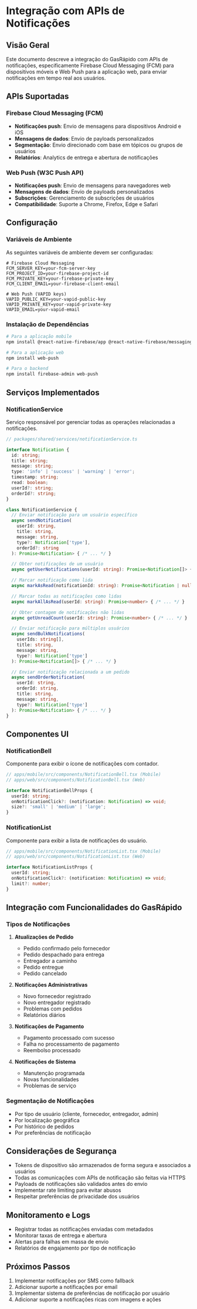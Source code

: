 # Integração com APIs de Notificações

## Visão Geral

Este documento descreve a integração do GasRápido com APIs de notificações, especificamente Firebase Cloud Messaging (FCM) para dispositivos móveis e Web Push para a aplicação web, para enviar notificações em tempo real aos usuários.

## APIs Suportadas

### Firebase Cloud Messaging (FCM)
- **Notificações push**: Envio de mensagens para dispositivos Android e iOS
- **Mensagens de dados**: Envio de payloads personalizados
- **Segmentação**: Envio direcionado com base em tópicos ou grupos de usuários
- **Relatórios**: Analytics de entrega e abertura de notificações

### Web Push (W3C Push API)
- **Notificações push**: Envio de mensagens para navegadores web
- **Mensagens de dados**: Envio de payloads personalizados
- **Subscrições**: Gerenciamento de subscrições de usuários
- **Compatibilidade**: Suporte a Chrome, Firefox, Edge e Safari

## Configuração

### Variáveis de Ambiente

As seguintes variáveis de ambiente devem ser configuradas:

```env
# Firebase Cloud Messaging
FCM_SERVER_KEY=your-fcm-server-key
FCM_PROJECT_ID=your-firebase-project-id
FCM_PRIVATE_KEY=your-firebase-private-key
FCM_CLIENT_EMAIL=your-firebase-client-email

# Web Push (VAPID keys)
VAPID_PUBLIC_KEY=your-vapid-public-key
VAPID_PRIVATE_KEY=your-vapid-private-key
VAPID_EMAIL=your-vapid-email
```

### Instalação de Dependências

```bash
# Para a aplicação mobile
npm install @react-native-firebase/app @react-native-firebase/messaging

# Para a aplicação web
npm install web-push

# Para o backend
npm install firebase-admin web-push
```

## Serviços Implementados

### NotificationService

Serviço responsável por gerenciar todas as operações relacionadas a notificações.

```typescript
// packages/shared/services/notificationService.ts

interface Notification {
  id: string;
  title: string;
  message: string;
  type: 'info' | 'success' | 'warning' | 'error';
  timestamp: string;
  read: boolean;
  userId?: string;
  orderId?: string;
}

class NotificationService {
  // Enviar notificação para um usuário específico
  async sendNotification(
    userId: string,
    title: string,
    message: string,
    type?: Notification['type'],
    orderId?: string
  ): Promise<Notification> { /* ... */ }

  // Obter notificações de um usuário
  async getUserNotifications(userId: string): Promise<Notification[]> { /* ... */ }

  // Marcar notificação como lida
  async markAsRead(notificationId: string): Promise<Notification | null> { /* ... */ }

  // Marcar todas as notificações como lidas
  async markAllAsRead(userId: string): Promise<number> { /* ... */ }

  // Obter contagem de notificações não lidas
  async getUnreadCount(userId: string): Promise<number> { /* ... */ }

  // Enviar notificação para múltiplos usuários
  async sendBulkNotifications(
    userIds: string[],
    title: string,
    message: string,
    type?: Notification['type']
  ): Promise<Notification[]> { /* ... */ }

  // Enviar notificação relacionada a um pedido
  async sendOrderNotification(
    userId: string,
    orderId: string,
    title: string,
    message: string,
    type?: Notification['type']
  ): Promise<Notification> { /* ... */ }
}
```

## Componentes UI

### NotificationBell

Componente para exibir o ícone de notificações com contador.

```typescript
// apps/mobile/src/components/NotificationBell.tsx (Mobile)
// apps/web/src/components/NotificationBell.tsx (Web)

interface NotificationBellProps {
  userId: string;
  onNotificationClick?: (notification: Notification) => void;
  size?: 'small' | 'medium' | 'large';
}
```

### NotificationList

Componente para exibir a lista de notificações do usuário.

```typescript
// apps/mobile/src/components/NotificationList.tsx (Mobile)
// apps/web/src/components/NotificationList.tsx (Web)

interface NotificationListProps {
  userId: string;
  onNotificationClick?: (notification: Notification) => void;
  limit?: number;
}
```

## Integração com Funcionalidades do GasRápido

### Tipos de Notificações

1. **Atualizações de Pedido**
   - Pedido confirmado pelo fornecedor
   - Pedido despachado para entrega
   - Entregador a caminho
   - Pedido entregue
   - Pedido cancelado

2. **Notificações Administrativas**
   - Novo fornecedor registrado
   - Novo entregador registrado
   - Problemas com pedidos
   - Relatórios diários

3. **Notificações de Pagamento**
   - Pagamento processado com sucesso
   - Falha no processamento de pagamento
   - Reembolso processado

4. **Notificações de Sistema**
   - Manutenção programada
   - Novas funcionalidades
   - Problemas de serviço

### Segmentação de Notificações

- Por tipo de usuário (cliente, fornecedor, entregador, admin)
- Por localização geográfica
- Por histórico de pedidos
- Por preferências de notificação

## Considerações de Segurança

- Tokens de dispositivo são armazenados de forma segura e associados a usuários
- Todas as comunicações com APIs de notificação são feitas via HTTPS
- Payloads de notificações são validados antes do envio
- Implementar rate limiting para evitar abusos
- Respeitar preferências de privacidade dos usuários

## Monitoramento e Logs

- Registrar todas as notificações enviadas com metadados
- Monitorar taxas de entrega e abertura
- Alertas para falhas em massa de envio
- Relatórios de engajamento por tipo de notificação

## Próximos Passos

1. Implementar notificações por SMS como fallback
2. Adicionar suporte a notificações por email
3. Implementar sistema de preferências de notificação por usuário
4. Adicionar suporte a notificações ricas com imagens e ações
